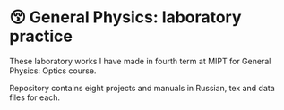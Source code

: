 # 😚   General Physics: laboratory practice

These laboratory works I have made in fourth term at MIPT for General Physics: Optics course.

Repository contains eight projects and manuals in Russian, tex and data files for each.
